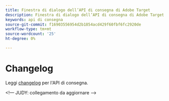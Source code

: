 ```yaml
---
title: Finestra di dialogo dell’API di consegna di Adobe Target
description: Finestra di dialogo dell’API di consegna di Adobe Target
keywords: api di consegna
source-git-commit: f16903556954d2b1854acd429f60fbf6fc2920de
workflow-type: tm+mt
source-wordcount: '25'
ht-degree: 0%

---
```



# Changelog

Leggi [changelog](https://experienceleague.adobe.com/docs/target/using/implement-target/server-side/releases-server-side.html) per l&#39;API di consegna.

&lt;!— JUDY: collegamento da aggiornare —>